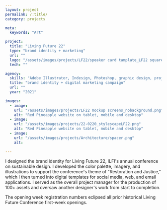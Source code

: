 ```yaml
---
layout: project
permalink: /:title/
category: projects

meta:
  keywords: "Art"

project:
  title: "Living Future 22"
  type: "brand identity + marketing"
  url: ""
  logo: "/assets/images/projects/LF22/speaker card tamplate_LF22 square green.png"
  tech: ""

agency:
  skills: "Adobe Illustrator, Indesign, Photoshop, graphic design, project management"
  title: "brand identity + digital marketing campaign"
  url: ""
  year: "2021"

images:
  - image:
    url: "/assets/images/projects/LF22 mockup screens_nobackground.png"
    alt: "Red Pineapple website on tablet, mobile and desktop"
  - image:
    url: "/assets/images/projects/22-0220_stylescapeLF22.png"
    alt: "Red Pineapple website on tablet, mobile and desktop"
  - image:
    url: "/assets/images/projects/Architecture/spacer.png"
    alt:    

---
```

<p>I designed the brand identity for Living Future 22, ILFI's annual conference on sustainable design. I developed the color palette, imagery, and illustrations to support the conference's theme of "Restoration and Justice," which I then turned into digital templates for social media, web, and email applications. I served as the overall project manager for the production of 100+ assets and oversaw another designer's work from start to completion.</p>
<p>The opening week registration numbers eclipsed all prior historical Living Future Conference first-week openings.</p>